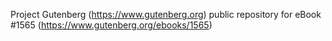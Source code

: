Project Gutenberg (https://www.gutenberg.org) public repository for eBook #1565 (https://www.gutenberg.org/ebooks/1565)
